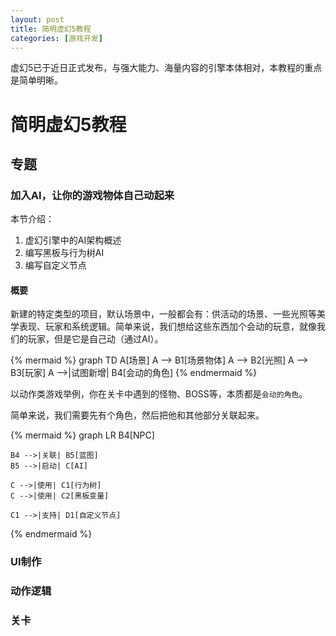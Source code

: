 ```yaml
---
layout: post
title: 简明虚幻5教程
categories: [游戏开发]
---
```


虚幻5已于近日正式发布，与强大能力、海量内容的引擎本体相对，本教程的重点是简单明晰。


# 简明虚幻5教程


## 专题


### 加入AI，让你的游戏物体自己动起来

本节介绍：

1. 虚幻引擎中的AI架构概述
2. 编写黑板与行为树AI
3. 编写自定义节点


#### 概要

新建的特定类型的项目，默认场景中，一般都会有：供活动的场景、一些光照等美学表现、玩家和系统逻辑。简单来说，我们想给这些东西加个会动的玩意，就像我们的玩家，但是它是自己动（通过AI）。

{% mermaid %}
graph TD
    A[场景]
    A --> B1[场景物体]
    A --> B2[光照]
    A --> B3[玩家]
    A -->|试图新增| B4[会动的角色]
{% endmermaid %}

以动作类游戏举例，你在关卡中遇到的怪物、BOSS等，本质都是`会动的角色`。

简单来说，我们需要先有个角色，然后把他和其他部分关联起来。


{% mermaid %}
graph LR
    B4[NPC]

    B4 -->|关联| B5[蓝图]
    B5 -->|启动| C[AI]

    C -->|使用| C1[行为树]
    C -->|使用| C2[黑板变量]

    C1 -->|支持| D1[自定义节点]
{% endmermaid %}


### UI制作


### 动作逻辑


### 关卡
